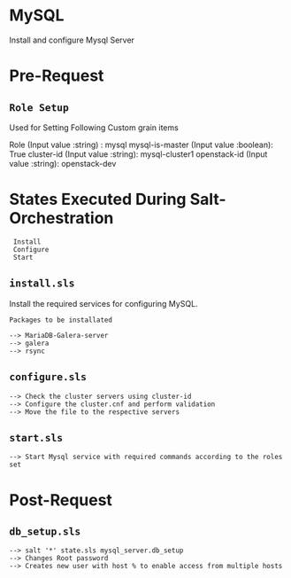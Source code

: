 MySQL
==============

Install and configure Mysql Server 

Pre-Request
==============

``Role Setup``
---------------
Used for Setting Following  Custom grain items

Role  (Input value :string) :            mysql
mysql-is-master  (Input value :boolean): True
cluster-id  (Input value :string):       mysql-cluster1
openstack-id  (Input value :string):     openstack-dev


States Executed During Salt-Orchestration
=========================================

     Install
     Configure
     Start

``install.sls``
----------

Install the required services for configuring MySQL.

`Packages to be installated` 

    --> MariaDB-Galera-server
    --> galera
    --> rsync 

``configure.sls``
-------------
    --> Check the cluster servers using cluster-id
    --> Configure the cluster.cnf and perform validation
    --> Move the file to the respective servers 

``start.sls``
-------------------
    --> Start Mysql service with required commands according to the roles set
	
    
Post-Request
==============

``db_setup.sls``
--------------
    --> salt '*' state.sls mysql_server.db_setup
    --> Changes Root password
    --> Creates new user with host % to enable access from multiple hosts

